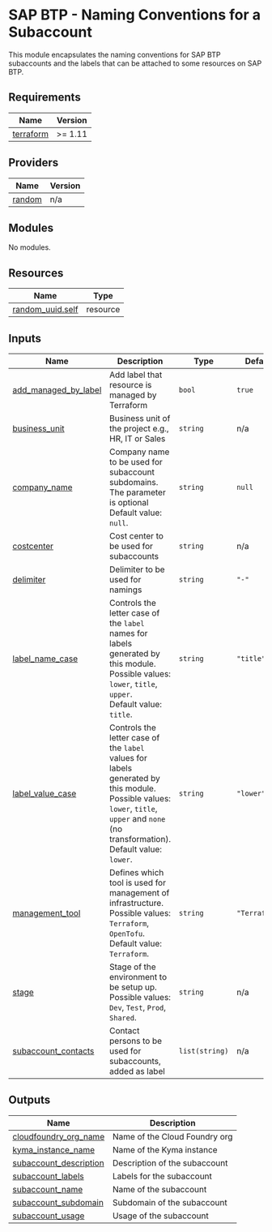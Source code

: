 # SAP BTP - Naming Conventions for a Subaccount

This module encapsulates the naming conventions for SAP BTP subaccounts and the labels that can be attached to some resources on SAP BTP.

## Requirements

| Name | Version |
|------|---------|
| <a name="requirement_terraform"></a> [terraform](#requirement\_terraform) | >= 1.11 |

## Providers

| Name | Version |
|------|---------|
| <a name="provider_random"></a> [random](#provider\_random) | n/a |

## Modules

No modules.

## Resources

| Name | Type |
|------|------|
| [random_uuid.self](https://registry.terraform.io/providers/hashicorp/random/latest/docs/resources/uuid) | resource |

## Inputs

| Name | Description | Type | Default | Required |
|------|-------------|------|---------|:--------:|
| <a name="input_add_managed_by_label"></a> [add\_managed\_by\_label](#input\_add\_managed\_by\_label) | Add label that resource is managed by Terraform | `bool` | `true` | no |
| <a name="input_business_unit"></a> [business\_unit](#input\_business\_unit) | Business unit of the project e.g., HR, IT or Sales | `string` | n/a | yes |
| <a name="input_company_name"></a> [company\_name](#input\_company\_name) | Company name to be used for subaccount subdomains. The parameter is optional<br/>Default value: `null`. | `string` | `null` | no |
| <a name="input_costcenter"></a> [costcenter](#input\_costcenter) | Cost center to be used for subaccounts | `string` | n/a | yes |
| <a name="input_delimiter"></a> [delimiter](#input\_delimiter) | Delimiter to be used for namings | `string` | `"-"` | no |
| <a name="input_label_name_case"></a> [label\_name\_case](#input\_label\_name\_case) | Controls the letter case of the `label` names for labels generated by this module.<br/>Possible values: `lower`, `title`, `upper`.<br/>Default value: `title`. | `string` | `"title"` | no |
| <a name="input_label_value_case"></a> [label\_value\_case](#input\_label\_value\_case) | Controls the letter case of the `label` values for labels generated by this module.<br/>Possible values: `lower`, `title`, `upper` and `none` (no transformation).<br/>Default value: `lower`. | `string` | `"lower"` | no |
| <a name="input_management_tool"></a> [management\_tool](#input\_management\_tool) | Defines which tool is used for management of infrastructure.<br/>Possible values: `Terraform`, `OpenTofu`.<br/>Default value: `Terraform`. | `string` | `"Terraform"` | no |
| <a name="input_stage"></a> [stage](#input\_stage) | Stage of the environment to be setup up.<br/>Possible values: `Dev`, `Test`, `Prod`, `Shared`. | `string` | n/a | yes |
| <a name="input_subaccount_contacts"></a> [subaccount\_contacts](#input\_subaccount\_contacts) | Contact persons to be used for subaccounts, added as label | `list(string)` | n/a | yes |

## Outputs

| Name | Description |
|------|-------------|
| <a name="output_cloudfoundry_org_name"></a> [cloudfoundry\_org\_name](#output\_cloudfoundry\_org\_name) | Name of the Cloud Foundry org |
| <a name="output_kyma_instance_name"></a> [kyma\_instance\_name](#output\_kyma\_instance\_name) | Name of the Kyma instance |
| <a name="output_subaccount_description"></a> [subaccount\_description](#output\_subaccount\_description) | Description of the subaccount |
| <a name="output_subaccount_labels"></a> [subaccount\_labels](#output\_subaccount\_labels) | Labels for the subaccount |
| <a name="output_subaccount_name"></a> [subaccount\_name](#output\_subaccount\_name) | Name of the subaccount |
| <a name="output_subaccount_subdomain"></a> [subaccount\_subdomain](#output\_subaccount\_subdomain) | Subdomain of the subaccount |
| <a name="output_subaccount_usage"></a> [subaccount\_usage](#output\_subaccount\_usage) | Usage of the subaccount |
